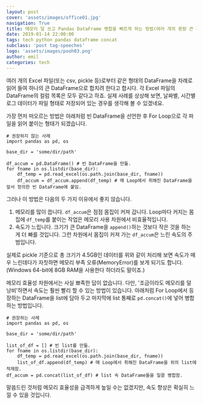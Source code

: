 ```yaml
---
layout: post
cover: 'assets/images/office01.jpg'
navigation: True
title: 메모리 덜 쓰고 Pandas DataFrame 병합을 빠르게 하는 방법(여러 개의 용량 큰 파일)
date: 2019-01-14 22:00:00
tags: tech python pandas dataframe concat
subclass: 'post tag-speeches'
logo: 'assets/images/pooh03.png'
author: emil
categories: tech
---
```


여러 개의 Excel 파일(또는 csv, pickle 등)로부터 같은 형태의 DataFrame을 차례로 읽어 들여 하나의 큰 DataFrame으로 합치려 한다고 합시다. 각 Excel 파일의 DataFrame의 컬럼 목록은 모두 같다고 하죠. 실제 사례를 상상해 보면, 날짜별, 시간별 로그 데이터가 파일 형태로 저장되어 있는 경우를 생각해 볼 수 있겠네요.

가장 먼저 떠오르는 방법은 아래처럼 빈 DataFrame을 선언한 후 For Loop으로 각 파일을 읽어 붙이는 형태가 되겠습니다.

```
# 권장하지 않는 사례
import pandas as pd, os

base_dir = 'some/dir/path'

df_accum = pd.DataFrame() # 빈 DataFrame을 만듦.
for fname in os.listdir(base_dir):
    df_temp = pd.read_excel(os.path.join(base_dir, fname))
    df_accum = df_accum.append(df_temp) # 매 Loop에서 취해진 DataFrame을 앞서 정의한 빈 DataFrame에 붙임.
```

그러나 이 방법은 다음의 두 가지 이유에서 좋지 않습니다.

1. 메모리를 많이 씁니다. `df_accum`은 점점 몸집이 커져 갑니다. Loop마다 커지는 몸집에 `df_temp`를 붙이는 작업은 메모리 사용 차원에서 비효율적입니다.
2. 속도가 느립니다. 크기가 큰 DataFrame을 `append()`하는 것보다 작은 것을 하는 게 더 빠를 것입니다. 그런 차원에서 몸집이 커져 가는 `df_accum`은 느린 속도의 주범입니다.

실제로 pickle 기준으로 총 크기가 4.5GB인 데이터를 위와 같이 처리해 보면 속도가 매우 느린데다가 자칫하면 메모리 부족 오류(MemoryError)를 보게 되기도 합니다.(Windows 64-bit에 8GB RAM을 사용한다 하더라도 말이죠.)

메모리 효율성 차원에서는 사실 뾰족한 답이 없습니다. 다만, '조금이라도 메모리를 덜 낭비'하면서 속도는 훨씬 빨리 할 수 있는 방법이 있습니다. 아래처럼 For Loop에서 등장하는 DataFrame을 list에 담아 두고 마지막에 list 통째로 `pd.concat()`에 넣어 병합하는 방법입니다.

```
# 권장하는 사례
import pandas as pd, os

base_dir = 'some/dir/path'

list_of_df = [] # 빈 list를 만듦.
for fname in os.listdir(base_dir):
    df_temp = pd.read_excel(os.path.join(base_dir, fname))
    list_of_df.append(df_temp) # 매 Loop에서 취해진 DataFrame을 위의 list에 적재함.
df_accum = pd.concat(list_of_df) # list 속 DataFrame들을 일괄 병합함.
```

말씀드린 것처럼 메모리 효율성을 급격하게 높일 수는 없겠지만, 속도 향상은 확실히 느낄 수 있을 것입니다.
